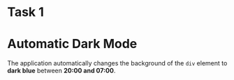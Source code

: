 # Task 1

# Automatic Dark Mode

The application automatically changes the background of the `div` element to **dark blue** between **20:00 and 07:00**.
